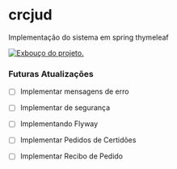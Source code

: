 # crcjud
Implementação do sistema em spring thymeleaf




[![Exbouço do projeto.](https://photos.google.com/search/_tra_/photo/AF1QipMyUDOcqbBF-i0jl20flIff92gb0S-W6dLQ2s_u)](https://www.youtube.com/watch?v=XzJIDHyATy0 "Exbouço do projeto.")

### Futuras Atualizações

- [ ]  Implementar mensagens de erro
- [ ]  Implementar de segurança
- [ ]  Implementando Flyway
- [ ]  Implementar Pedidos de Certidões
- [ ]  Implementar Recibo de Pedido

